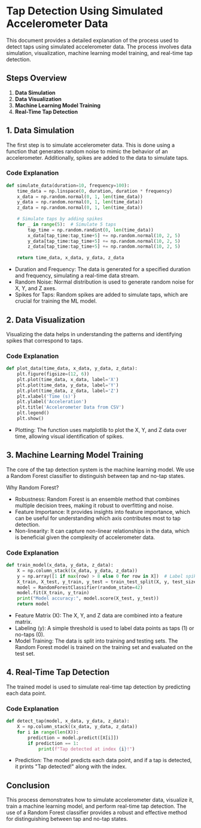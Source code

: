# Tap Detection Using Simulated Accelerometer Data

This document provides a detailed explanation of the process used to detect taps using simulated accelerometer data. The process involves data simulation, visualization, machine learning model training, and real-time tap detection.

## Steps Overview

1. **Data Simulation**
2. **Data Visualization**
3. **Machine Learning Model Training**
4. **Real-Time Tap Detection**

## 1. Data Simulation

The first step is to simulate accelerometer data. This is done using a function that generates random noise to mimic the behavior of an accelerometer. Additionally, spikes are added to the data to simulate taps.

### Code Explanation

```python
def simulate_data(duration=10, frequency=100):
    time_data = np.linspace(0, duration, duration * frequency)
    x_data = np.random.normal(0, 1, len(time_data))
    y_data = np.random.normal(0, 1, len(time_data))
    z_data = np.random.normal(0, 1, len(time_data))
    
    # Simulate taps by adding spikes
    for _ in range(5):  # Simulate 5 taps
        tap_time = np.random.randint(0, len(time_data))
        x_data[tap_time:tap_time+5] += np.random.normal(10, 2, 5)
        y_data[tap_time:tap_time+5] += np.random.normal(10, 2, 5)
        z_data[tap_time:tap_time+5] += np.random.normal(10, 2, 5)
    
    return time_data, x_data, y_data, z_data
```
- Duration and Frequency: The data is generated for a specified duration and frequency, simulating a real-time data stream.
- Random Noise: Normal distribution is used to generate random noise for X, Y, and Z axes.
- Spikes for Taps: Random spikes are added to simulate taps, which are crucial for training the ML model.

## 2. Data Visualization

Visualizing the data helps in understanding the patterns and identifying spikes that correspond to taps.

### Code Explanation
```python
def plot_data(time_data, x_data, y_data, z_data):
    plt.figure(figsize=(12, 6))
    plt.plot(time_data, x_data, label='X')
    plt.plot(time_data, y_data, label='Y')
    plt.plot(time_data, z_data, label='Z')
    plt.xlabel('Time (s)')
    plt.ylabel('Acceleration')
    plt.title('Accelerometer Data from CSV')
    plt.legend()
    plt.show()
```
- Plotting: The function uses matplotlib to plot the X, Y, and Z data over time, allowing visual identification of spikes.

## 3. Machine Learning Model Training

The core of the tap detection system is the machine learning model. We use a Random Forest classifier to distinguish between tap and no-tap states.

Why Random Forest?
- Robustness: Random Forest is an ensemble method that combines multiple decision trees, making it robust to overfitting and noise.
- Feature Importance: It provides insights into feature importance, which can be useful for understanding which axis contributes most to tap detection.
- Non-linearity: It can capture non-linear relationships in the data, which is beneficial given the complexity of accelerometer data.

### Code Explanation
```python
def train_model(x_data, y_data, z_data):
    X = np.column_stack((x_data, y_data, z_data))
    y = np.array([1 if max(row) > 8 else 0 for row in X])  # Label spikes as taps
    X_train, X_test, y_train, y_test = train_test_split(X, y, test_size=0.2, random_state=42)
    model = RandomForestClassifier(random_state=42)
    model.fit(X_train, y_train)
    print("Model accuracy:", model.score(X_test, y_test))
    return model
```
- Feature Matrix (X): The X, Y, and Z data are combined into a feature matrix.
- Labeling (y): A simple threshold is used to label data points as taps (1) or no-taps (0).
- Model Training: The data is split into training and testing sets. The Random Forest model is trained on the training set and evaluated on the test set.

## 4. Real-Time Tap Detection
The trained model is used to simulate real-time tap detection by predicting each data point.

### Code Explanation
```Python
def detect_tap(model, x_data, y_data, z_data):
    X = np.column_stack((x_data, y_data, z_data))
    for i in range(len(X)):
        prediction = model.predict([X[i]])
        if prediction == 1:
            print(f"Tap detected at index {i}!")
```
- Prediction: The model predicts each data point, and if a tap is detected, it prints "Tap detected!" along with the index.

## Conclusion
This process demonstrates how to simulate accelerometer data, visualize it, train a machine learning model, and perform real-time tap detection. The use of a Random Forest classifier provides a robust and effective method for distinguishing between tap and no-tap states.
